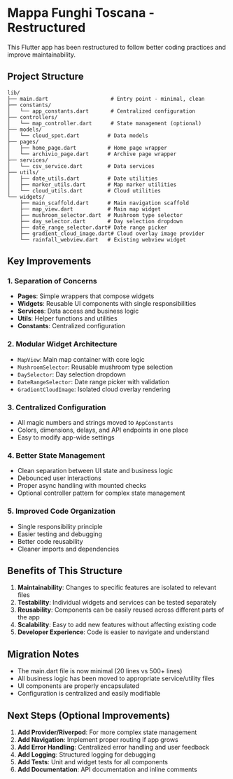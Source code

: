 # Mappa Funghi Toscana - Restructured

This Flutter app has been restructured to follow better coding practices and improve maintainability.

## Project Structure

```
lib/
├── main.dart                    # Entry point - minimal, clean
├── constants/
│   └── app_constants.dart       # Centralized configuration
├── controllers/
│   └── map_controller.dart      # State management (optional)
├── models/
│   └── cloud_spot.dart         # Data models
├── pages/
│   ├── home_page.dart          # Home page wrapper
│   └── archivio_page.dart      # Archive page wrapper
├── services/
│   └── csv_service.dart        # Data services
├── utils/
│   ├── date_utils.dart         # Date utilities
│   ├── marker_utils.dart       # Map marker utilities
│   └── cloud_utils.dart        # Cloud utilities
└── widgets/
    ├── main_scaffold.dart      # Main navigation scaffold
    ├── map_view.dart           # Main map widget
    ├── mushroom_selector.dart  # Mushroom type selector
    ├── day_selector.dart       # Day selection dropdown
    ├── date_range_selector.dart# Date range picker
    ├── gradient_cloud_image.dart# Cloud overlay image provider
    └── rainfall_webview.dart   # Existing webview widget
```

## Key Improvements

### 1. **Separation of Concerns**
- **Pages**: Simple wrappers that compose widgets
- **Widgets**: Reusable UI components with single responsibilities
- **Services**: Data access and business logic
- **Utils**: Helper functions and utilities
- **Constants**: Centralized configuration

### 2. **Modular Widget Architecture**
- `MapView`: Main map container with core logic
- `MushroomSelector`: Reusable mushroom type selection
- `DaySelector`: Day selection dropdown
- `DateRangeSelector`: Date range picker with validation
- `GradientCloudImage`: Isolated cloud overlay rendering

### 3. **Centralized Configuration**
- All magic numbers and strings moved to `AppConstants`
- Colors, dimensions, delays, and API endpoints in one place
- Easy to modify app-wide settings

### 4. **Better State Management**
- Clean separation between UI state and business logic
- Debounced user interactions
- Proper async handling with mounted checks
- Optional controller pattern for complex state management

### 5. **Improved Code Organization**
- Single responsibility principle
- Easier testing and debugging
- Better code reusability
- Cleaner imports and dependencies

## Benefits of This Structure

1. **Maintainability**: Changes to specific features are isolated to relevant files
2. **Testability**: Individual widgets and services can be tested separately
3. **Reusability**: Components can be easily reused across different parts of the app
4. **Scalability**: Easy to add new features without affecting existing code
5. **Developer Experience**: Code is easier to navigate and understand

## Migration Notes

- The main.dart file is now minimal (20 lines vs 500+ lines)
- All business logic has been moved to appropriate service/utility files
- UI components are properly encapsulated
- Configuration is centralized and easily modifiable

## Next Steps (Optional Improvements)

1. **Add Provider/Riverpod**: For more complex state management
2. **Add Navigation**: Implement proper routing if app grows
3. **Add Error Handling**: Centralized error handling and user feedback
4. **Add Logging**: Structured logging for debugging
5. **Add Tests**: Unit and widget tests for all components
6. **Add Documentation**: API documentation and inline comments
